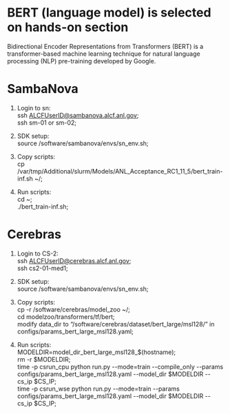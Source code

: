 # BERT (language model) is selected on hands-on section

Bidirectional Encoder Representations from Transformers (BERT) is a transformer-based machine learning technique for natural language processing (NLP) pre-training developed by Google.


# SambaNova

1. Login to sn:  
ssh ALCFUserID@sambanova.alcf.anl.gov;  
ssh sm-01 or sm-02;

2. SDK setup:  
source /software/sambanova/envs/sn_env.sh;

3. Copy scripts:  
cp /var/tmp/Additional/slurm/Models/ANL_Acceptance_RC1_11_5/bert_train-inf.sh ~/;

4. Run scripts:  
cd ~;  
./bert_train-inf.sh;



# Cerebras

1. Login to CS-2:  
ssh ALCFUserID@cerebras.alcf.anl.gov;  
ssh cs2-01-med1;

2. SDK setup:  
source /software/sambanova/envs/sn_env.sh;

3. Copy scripts:  
cp -r /software/cerebras/model_zoo ~/;  
cd modelzoo/transformers/tf/bert;  
modify data_dir to “/software/cerebras/dataset/bert_large/msl128/” in configs/params_bert_large_msl128.yaml;

4. Run scripts:  
MODELDIR=model_dir_bert_large_msl128_$(hostname);  
rm -r $MODELDIR;  
time -p csrun_cpu python run.py --mode=train --compile_only --params configs/params_bert_large_msl128.yaml --model_dir $MODELDIR --cs_ip $CS_IP;  
time -p csrun_wse python run.py --mode=train --params configs/params_bert_large_msl128.yaml --model_dir $MODELDIR --cs_ip $CS_IP;
